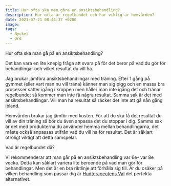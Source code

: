 ```yaml
---
title: Hur ofta ska man göra en ansiktsbehandling?
description: Hur ofta är regelbundet och hur viktig är hemvården?
date: 2021-07-21 08:44:37 +0200
image:
tags:
  - Nyckel
  - Ord
---
```

Hur ofta ska man g&aring; p&aring; en ansiktsbehandling?

Det kan vara en lite knepig fr&aring;ga att svara p&aring; för det beror p&aring; vad du gör för behandlingar och vilket resultat du vill ha.

Jag brukar jämföra ansiktsbehandlingar med träning. Efter 1 g&aring;ng p&aring; gymmet (eller vart man nu vill träna) känner man sig pigg och en massa bra processer sätter ig&aring;ng i kroppen men h&aring;ller man inte ig&aring;ng det och tränar regelbundet s&aring; kommer man inte f&aring; n&aring;gra resultat. Samma sak är det med ansiktsbehandlingar. Vill man ha resultat s&aring; räcker det inte att g&aring; n&aring;n g&aring;ng ibland.&nbsp;

Hemv&aring;rden brukar jag jämför med kosten. För att du ska f&aring; det resultat du vill av din träning s&aring; bör du även anpassa det du stoppar i dig. Samma sak är det med produkterna du använder hemma mellan behandlingarna, det m&aring;ste ocks&aring; anpassas utifr&aring;n vad du vill ha för resultat. Det är s&aring;klart otroligt viktigt att detta samspelar.&nbsp;

Vad är regelbundet d&aring;?

Vi rekommenderar att man g&aring;r p&aring; en ansiktsbehandling var 6e- var 8e vecka. Detta kan s&aring;klart variera lite beroende p&aring; vad man gör för behandlingar. Men det är en bra riktlinje att förh&aring;lla sig till. Är du osäker p&aring; vilken behandling som passar dig är [Hudterapeutens Val](/hudterapeutens-val/) det perfekta alternativet.&nbsp;

&nbsp;

&nbsp;
